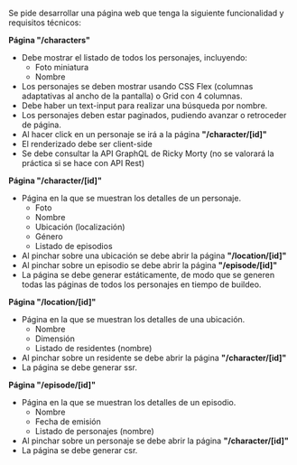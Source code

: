 Se pide desarrollar una página web que tenga la siguiente funcionalidad y requisitos técnicos:

**Página "/characters"**
- Debe mostrar el listado de todos los personajes, incluyendo:
  - Foto miniatura
  - Nombre
- Los personajes se deben mostrar usando CSS Flex (columnas adaptativas al ancho de la pantalla) o Grid con 4 columnas.
- Debe haber un text-input para realizar una búsqueda por nombre.
- Los personajes deben estar paginados, pudiendo avanzar o retroceder de página.
- Al hacer click en un personaje se irá a la página **"/character/[id]"**
- El renderizado debe ser client-side
- Se debe consultar la API GraphQL de Ricky Morty (no se valorará la práctica si se hace con API Rest)

**Página "/character/[id]"**
- Página en la que se muestran los detalles de un personaje.
  - Foto
  - Nombre
  - Ubicación (localización)
  - Género
  - Listado de episodios
- Al pinchar sobre una ubicación se debe abrir la página **"/location/[id]"**
- Al pinchar sobre un episodio se debe abrir la página **"/episode/[id]"**
- La página se debe generar estáticamente, de modo que se generen todas las páginas de todos los personajes en tiempo de buildeo.

**Página "/location/[id]"**
- Página en la que se muestran los detalles de una ubicación.
  - Nombre
  - Dimensión
  - Listado de residentes (nombre)
- Al pinchar sobre un residente se debe abrir la página **"/character/[id]"**
- La página se debe generar ssr.

**Página "/episode/[id]"**
- Página en la que se muestran los detalles de un episodio.
  - Nombre
  - Fecha de emisión
  - Listado de personajes (nombre)
- Al pinchar sobre un personaje se debe abrir la página **"/character/[id]"**
- La página se debe generar csr.